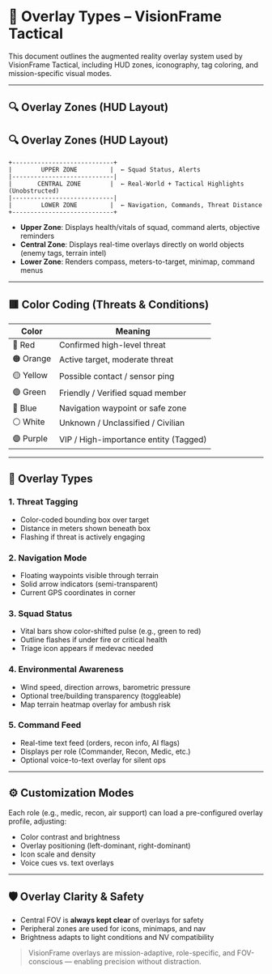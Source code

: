 # 🧿 Overlay Types – VisionFrame Tactical

This document outlines the augmented reality overlay system used by VisionFrame Tactical, including HUD zones, iconography, tag coloring, and mission-specific visual modes.

---

## 🔍 Overlay Zones (HUD Layout)
## 🔍 Overlay Zones (HUD Layout)

```
+----------------------------+
|        UPPER ZONE         |  ← Squad Status, Alerts
|----------------------------|
|       CENTRAL ZONE        |  ← Real-World + Tactical Highlights (Unobstructed)
|----------------------------|
|        LOWER ZONE         |  ← Navigation, Commands, Threat Distance
+----------------------------+
```
- **Upper Zone**: Displays health/vitals of squad, command alerts, objective reminders
- **Central Zone**: Displays real-time overlays directly on world objects (enemy tags, terrain intel)
- **Lower Zone**: Renders compass, meters-to-target, minimap, command menus

---

## 🟥 Color Coding (Threats & Conditions)

| Color         | Meaning                               |
|---------------|----------------------------------------|
| 🔴 Red        | Confirmed high-level threat            |
| 🟠 Orange     | Active target, moderate threat         |
| 🟡 Yellow     | Possible contact / sensor ping         |
| 🟢 Green      | Friendly / Verified squad member       |
| 🔵 Blue       | Navigation waypoint or safe zone       |
| ⚪ White       | Unknown / Unclassified / Civilian      |
| 🟣 Purple     | VIP / High-importance entity (Tagged)  |

---

## 🧠 Overlay Types

### 1. **Threat Tagging**
- Color-coded bounding box over target
- Distance in meters shown beneath box
- Flashing if threat is actively engaging

### 2. **Navigation Mode**
- Floating waypoints visible through terrain
- Solid arrow indicators (semi-transparent)
- Current GPS coordinates in corner

### 3. **Squad Status**
- Vital bars show color-shifted pulse (e.g., green to red)
- Outline flashes if under fire or critical health
- Triage icon appears if medevac needed

### 4. **Environmental Awareness**
- Wind speed, direction arrows, barometric pressure
- Optional tree/building transparency (toggleable)
- Map terrain heatmap overlay for ambush risk

### 5. **Command Feed**
- Real-time text feed (orders, recon info, AI flags)
- Displays per role (Commander, Recon, Medic, etc.)
- Optional voice-to-text overlay for silent ops

---

## ⚙️ Customization Modes

Each role (e.g., medic, recon, air support) can load a pre-configured overlay profile, adjusting:

- Color contrast and brightness
- Overlay positioning (left-dominant, right-dominant)
- Icon scale and density
- Voice cues vs. text overlays

---

## 🛡 Overlay Clarity & Safety

- Central FOV is **always kept clear** of overlays for safety
- Peripheral zones are used for icons, minimaps, and nav
- Brightness adapts to light conditions and NV compatibility

> VisionFrame overlays are mission-adaptive, role-specific, and FOV-conscious — enabling precision without distraction.
